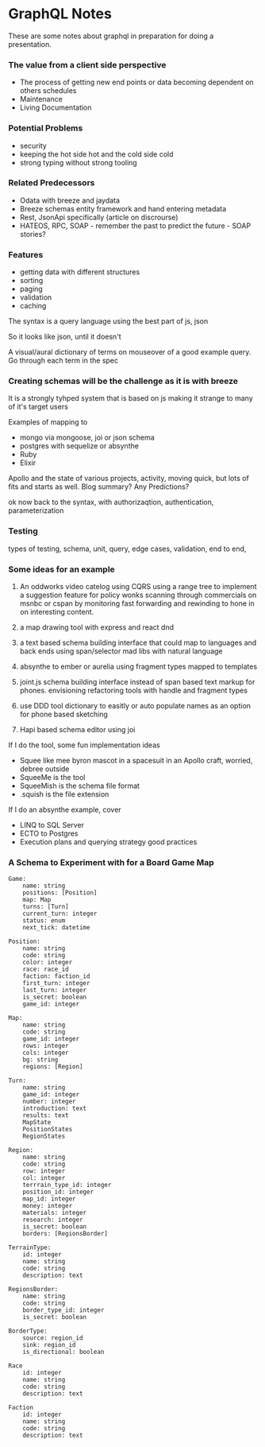 # GraphQL Notes

These are some notes about graphql in preparation for doing a presentation.

### The value from a client side perspective

* The process of getting new end points or data becoming dependent on others schedules
* Maintenance
* Living Documentation

### Potential Problems
* security
* keeping the hot side hot and the cold side cold
* strong typing without strong tooling

### Related Predecessors
* Odata with breeze and jaydata  
* Breeze schemas entity framework and hand entering metadata 
* Rest, JsonApi specifically (article on discrourse)
* HATEOS, RPC, SOAP - remember the past to predict the future - SOAP stories?
  
  
### Features
* getting data with different structures 
* sorting 
* paging 
* validation 
* caching
  
The syntax is a query language using the best part of js, json

So it looks like json, until it doesn't
  
A visual/aural dictionary of terms on mouseover of a good example query. Go through each term in the spec
  
### Creating schemas will be the challenge as it is with breeze

It is a strongly tyhped system that is based on js making it strange to many of it's target users

Examples of mapping to
* mongo via mongoose, joi or json schema
* postgres with sequelize or absynthe
* Ruby
* Elixir
  
Apollo and the state of various projects, activity, moving quick, but lots of fits and starts as well. Blog summary? Any Predictions?

ok now back to the syntax, with authorizaqtion, authentication, parameterization

### Testing

types of testing, schema, unit, query, edge cases, validation, end to end, 

### Some ideas for an example

1. An oddworks video catelog using CQRS using a range tree to implement a suggestion feature for policy wonks scanning through commercials on msnbc or cspan by monitoring fast forwarding and rewinding to hone in on interesting content.

2. a map drawing tool with express and react dnd

3. a text based schema building interface that could map to languages and back ends using span/selector mad libs with natural language

4. absynthe to ember or aurelia using fragment types mapped to templates

5. joint.js schema building interface instead of span based text markup for phones. envisioning refactoring tools with handle and fragment types

6. use DDD tool dictionary to easitly or auto populate names as an option for phone based sketching

7. Hapi based schema editor using joi

If I do the tool, some fun implementation ideas
* Squee like mee byron mascot in a spacesuit in an Apollo craft, worried, debree outside
* SqueeMe is the tool
* SqueeMish is the schema file format
* .squish is the file extension

If I do an absynthe example, cover
* LINQ to SQL Server
* ECTO to Postgres
* Execution plans and querying strategy good practices

### A Schema to Experiment with for a Board Game Map

    Game:
        name: string
        positions: [Position]
        map: Map
        turns: [Turn]
        current_turn: integer
        status: enum
        next_tick: datetime

    Position:
        name: string
        code: string
        color: integer
        race: race_id
        faction: faction_id
        first_turn: integer
        last_turn: integer
        is_secret: boolean
        game_id: integer

    Map: 
        name: string
        code: string
        game_id: integer
        rows: integer
        cols: integer
        bg: string
        regions: [Region]

    Turn:
        name: string
        game_id: integer
        number: integer
        introduction: text
        results: text
        MapState
        PositionStates
        RegionStates

    Region:
        name: string
        code: string
        row: integer
        col: integer	
        terrrain_type_id: integer
        position_id: integer
        map_id: integer
        money: integer
        materials: integer
        research: integer
        is_secret: boolean
        borders: [RegionsBorder]	

    TerrainType:
        id: integer
        name: string
        code: string
        description: text	

    RegionsBorder:
        name: string
        code: string
        border_type_id: integer
        is_secret: boolean

    BorderType:
        source: region_id
        sink: region_id
        is_directional: boolean

    Race
        id: integer
        name: string
        code: string
        description: text

    Faction
        id: integer
        name: string
        code: string
        description: text